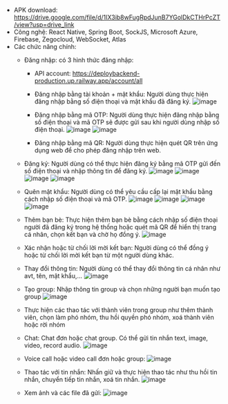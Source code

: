 * APK download: https://drive.google.com/file/d/1IX3ib8wFugRpdJunB7YGolDkCTHrPcZT/view?usp=drive_link
* Công nghệ: React Native, Spring Boot, SockJS, Microsoft Azure, Firebase, Zegocloud, WebSocket, Atlas
* Các chức năng chính:
  - Đăng nhập: có 3 hình thức đăng nhập:
    + API account: https://deploybackend-production.up.railway.app/account/all
    + Đăng nhập bằng tài khoản + mật khẩu: Người dùng thực hiện đăng nhập bằng số điện thoại và mật khẩu đã đăng ký.
      ![image](https://github.com/sonpham28052002/App_Chat_Mobile/assets/115455297/6ec83f63-e397-4d41-82e6-dbc84b0f900c)
      
    + Đăng nhập bằng mã OTP: Người dùng thực hiện đăng nhập bằng số điện thoại và mã OTP sẽ được gửi sau khi người dùng nhập số điện thoại.
      ![image](https://github.com/sonpham28052002/App_Chat_Mobile/assets/115455297/fe2644f9-0604-4075-9418-27d1efd4e95c)
      ![image](https://github.com/sonpham28052002/App_Chat_Mobile/assets/115455297/cb229902-9d74-4937-b655-db2d6be58a27)
      
    + Đăng nhập bằng mã QR: Người dùng thực hiện quét QR trên ứng dụng web để cho phép đăng nhập trên web.
  - Đăng ký: Người dùng có thể thực hiện đăng ký bằng mã OTP gửi đến số điện thoại và nhập thông tin để đăng ký.
      ![image](https://github.com/sonpham28052002/App_Chat_Mobile/assets/115455297/fe2644f9-0604-4075-9418-27d1efd4e95c)
      ![image](https://github.com/sonpham28052002/App_Chat_Mobile/assets/115455297/cb229902-9d74-4937-b655-db2d6be58a27)
      ![image](https://github.com/sonpham28052002/App_Chat_Mobile/assets/115455297/db3fce8a-b7bb-47ef-a44a-7c4dfe63385d)
      ![image](https://github.com/sonpham28052002/App_Chat_Mobile/assets/115455297/c06a4a4a-3a06-44d1-ad75-b0080d84cad9)
    
  - Quên mật khẩu: Người dùng có thể yêu cầu cấp lại mật khẩu bằng cách nhập số điện thoại và mã OTP.
    ![image](https://github.com/sonpham28052002/App_Chat_Mobile/assets/115455297/d294a4e3-4b6a-4c39-bb58-5fa144d17962)
    ![image](https://github.com/sonpham28052002/App_Chat_Mobile/assets/115455297/07293b7f-9f88-4694-924c-f77024acd6c4)
    ![image](https://github.com/sonpham28052002/App_Chat_Mobile/assets/115455297/d187431e-efcd-42e8-98e0-d30cb4482563)
    ![image](https://github.com/sonpham28052002/App_Chat_Mobile/assets/115455297/55d18487-445f-4e24-8fc3-b1526e36dda6)

  - Thêm bạn bè: Thực hiện thêm bạn bè bằng cách nhập số điện thoại người đã đăng ký trong hệ thống hoặc quét mã QR để hiển thị trang cá nhân, chọn kết bạn và chờ họ đồng ý.
    ![image](https://github.com/sonpham28052002/App_Chat_Mobile/assets/115455297/1402194e-31a9-44d7-90ad-e8bc6c7c5d50)

  - Xác nhận hoặc từ chối lời mời kết bạn: Người dùng có thể đồng ý hoặc từ chối lời mời kết bạn từ một người dùng khác.
  - Thay đổi thông tin: Người dùng có thể thay đổi thông tin cá nhân như avt, tên, mật khẩu,...
    ![image](https://github.com/sonpham28052002/App_Chat_Mobile/assets/115455297/dd1ae5d8-6cdf-4591-bbdf-c6a87838b302)

  - Tạo group: Nhập thông tin group và chọn những người bạn muốn tạo group
    ![image](https://github.com/sonpham28052002/App_Chat_Mobile/assets/115455297/3b8f684f-9512-4b29-bb31-65a6824ef371)
    
  - Thực hiện các thao tác với thành viên trong group như thêm thành viên, chọn làm phó nhóm, thu hồi quyền phó nhóm, xoá thành viên hoặc rời nhóm
  - Chat: Chat đơn hoặc chat group. Có thể gửi tin nhắn text, image, video, record audio.
    ![image](https://github.com/sonpham28052002/App_Chat_Mobile/assets/115455297/a41164ff-7a25-4150-80fd-708cfe0d110a)

  - Voice call hoặc video call đơn hoặc group:
    ![image](https://github.com/sonpham28052002/App_Chat_Mobile/assets/115455297/569d8ceb-8510-4d16-ae1b-98eb7d93b868)

  - Thao tác với tin nhắn: Nhấn giữ và thực hiện thao tác như thu hồi tin nhắn, chuyển tiếp tin nhắn, xoá tin nhắn.
    ![image](https://github.com/sonpham28052002/App_Chat_Mobile/assets/115455297/405144aa-5c06-4a66-ba6b-38fd1c8c0fa4)

  - Xem ảnh và các file đã gửi:
    ![image](https://github.com/sonpham28052002/App_Chat_Mobile/assets/115455297/f774187c-f363-49d5-a06d-2556f5db55cc)

